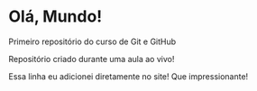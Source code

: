 # Olá, Mundo!
 Primeiro repositório do curso de Git e GitHub

 Repositório criado durante uma aula ao vivo!

Essa linha eu adicionei diretamente no site! Que impressionante!
